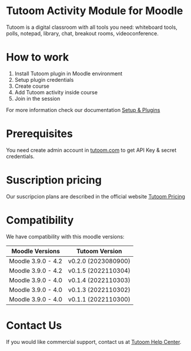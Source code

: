 # Tutoom Activity Module for Moodle

Tutoom is a digital classroom with all tools you need: whiteboard tools, polls, notepad, library, chat, breakout rooms, videoconference.

# How to work

1. Install Tutoom plugin in Moodle environment
2. Setup plugin credentials
3. Create course
4. Add Tutoom activity inside course
5. Join in the session

For more information check our documentation [Setup & Plugins](https://tutoom.com/help/articles/native-moodle-plugin)

# Prerequisites

You need create admin account in [tutoom.com](https://tutoom.com) to get API Key & secret credentials.

# Suscription pricing

Our suscripcion plans are described in the official website [Tutoom Pricing](https://www.tutoom.com/pricing)

# Compatibility

We have compatibility with this moodle versions:

| Moodle Versions    | Tutoom Version      |
| ------------------ | ------------------- |
| Moodle 3.9.0 - 4.2 | v0.2.0 (2023080900) |
| Moodle 3.9.0 - 4.2 | v0.1.5 (2022110304) |
| Moodle 3.9.0 - 4.0 | v0.1.4 (2022110303) |
| Moodle 3.9.0 - 4.0 | v0.1.3 (2022110302) |
| Moodle 3.9.0 - 4.0 | v0.1.1 (2022110300) |

# Contact Us

If you would like commercial support, contact us at [Tutoom Help Center](https://tutoom.com/help/).
